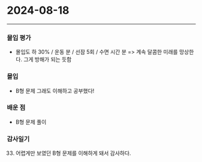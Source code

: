 # 2024-08-18

---

### 몰입 평가
- 몰입도 하 30% / 운동  분 / 선잠 5회 / 수면 시간 분
 => 계속 달콤한 미래를 망상한다. 그게 방해가 되는 듯함

### 몰입
- B형 문제 그래도 이해하고 공부했다!



### 배운 점
- B형 문제 풀이

### 감사일기
33. 어렵게만 보였던 B형 문제를 이해하게 돼서 감사하다.



  
